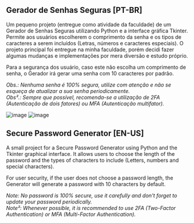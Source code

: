 ## Gerador de Senhas Seguras [PT-BR]
Um pequeno projeto (entregue como atividade da faculdade) de um Gerador de Senhas Seguras utilizando Python e a interface gráfica Tkinter. Permite aos usuários escolherem o comprimento da senha e os tipos de caracteres a serem incluídos (Letras, números e caracteres especiais). O projeto principal foi entregue na minha faculdade, porém decidi fazer algumas mudanças e implementações por mera diversão e estudo próprio. 

Para a segurança dos usuário, caso este não escolha um comprimento de senha, o Gerador irá gerar uma senha com 10 caracteres por padrão. 

*Obs.: Nenhuma senha é 100% segura, utilize com atenção e não se esqueça de atualizar a sua senha periodicamente.*  
*Obs².: Sempre que possível, recomenda-se a utilização de 2FA (Autenticação de dois fatores) ou MFA (Autenticação multifator).*

![image](https://github.com/cyberdemetrius/gerador_de_senhas/assets/149440517/bced8361-d0f6-4385-80a1-ce024088b4f2) ![image](https://github.com/cyberdemetrius/gerador_de_senhas/assets/149440517/28fefc1b-184c-47c3-bf3b-3a69d3ce57b6)

## Secure Password Generator [EN-US]
A small project for a Secure Password Generator using Python and the Tkinter graphical interface. It allows users to choose the length of the password and the types of characters to include (Letters, numbers and special characters).

For user security, if the user does not choose a password length, the Generator will generate a password with 10 characters by default.

*Note: No password is 100% secure, use it carefully and don't forget to update your password periodically.*  
*Note²: Whenever possible, it is recommended to use 2FA (Two-Factor Authentication) or MFA (Multi-Factor Authentication).*
